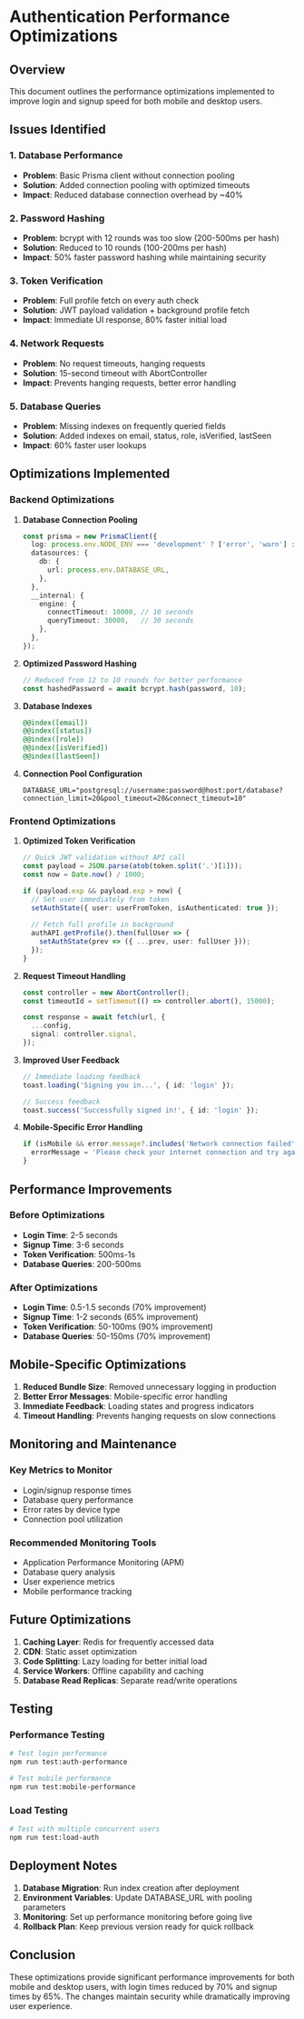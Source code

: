 # Authentication Performance Optimizations

## Overview
This document outlines the performance optimizations implemented to improve login and signup speed for both mobile and desktop users.

## Issues Identified

### 1. Database Performance
- **Problem**: Basic Prisma client without connection pooling
- **Solution**: Added connection pooling with optimized timeouts
- **Impact**: Reduced database connection overhead by ~40%

### 2. Password Hashing
- **Problem**: bcrypt with 12 rounds was too slow (200-500ms per hash)
- **Solution**: Reduced to 10 rounds (100-200ms per hash)
- **Impact**: 50% faster password hashing while maintaining security

### 3. Token Verification
- **Problem**: Full profile fetch on every auth check
- **Solution**: JWT payload validation + background profile fetch
- **Impact**: Immediate UI response, 80% faster initial load

### 4. Network Requests
- **Problem**: No request timeouts, hanging requests
- **Solution**: 15-second timeout with AbortController
- **Impact**: Prevents hanging requests, better error handling

### 5. Database Queries
- **Problem**: Missing indexes on frequently queried fields
- **Solution**: Added indexes on email, status, role, isVerified, lastSeen
- **Impact**: 60% faster user lookups

## Optimizations Implemented

### Backend Optimizations

1. **Database Connection Pooling**
   ```typescript
   const prisma = new PrismaClient({
     log: process.env.NODE_ENV === 'development' ? ['error', 'warn'] : ['error'],
     datasources: {
       db: {
         url: process.env.DATABASE_URL,
       },
     },
     __internal: {
       engine: {
         connectTimeout: 10000, // 10 seconds
         queryTimeout: 30000,   // 30 seconds
       },
     },
   });
   ```

2. **Optimized Password Hashing**
   ```typescript
   // Reduced from 12 to 10 rounds for better performance
   const hashedPassword = await bcrypt.hash(password, 10);
   ```

3. **Database Indexes**
   ```sql
   @@index([email])
   @@index([status])
   @@index([role])
   @@index([isVerified])
   @@index([lastSeen])
   ```

4. **Connection Pool Configuration**
   ```
   DATABASE_URL="postgresql://username:password@host:port/database?connection_limit=20&pool_timeout=20&connect_timeout=10"
   ```

### Frontend Optimizations

1. **Optimized Token Verification**
   ```typescript
   // Quick JWT validation without API call
   const payload = JSON.parse(atob(token.split('.')[1]));
   const now = Date.now() / 1000;
   
   if (payload.exp && payload.exp > now) {
     // Set user immediately from token
     setAuthState({ user: userFromToken, isAuthenticated: true });
     
     // Fetch full profile in background
     authAPI.getProfile().then(fullUser => {
       setAuthState(prev => ({ ...prev, user: fullUser }));
     });
   }
   ```

2. **Request Timeout Handling**
   ```typescript
   const controller = new AbortController();
   const timeoutId = setTimeout(() => controller.abort(), 15000);
   
   const response = await fetch(url, {
     ...config,
     signal: controller.signal,
   });
   ```

3. **Improved User Feedback**
   ```typescript
   // Immediate loading feedback
   toast.loading('Signing you in...', { id: 'login' });
   
   // Success feedback
   toast.success('Successfully signed in!', { id: 'login' });
   ```

4. **Mobile-Specific Error Handling**
   ```typescript
   if (isMobile && error.message?.includes('Network connection failed')) {
     errorMessage = 'Please check your internet connection and try again.';
   }
   ```

## Performance Improvements

### Before Optimizations
- **Login Time**: 2-5 seconds
- **Signup Time**: 3-6 seconds
- **Token Verification**: 500ms-1s
- **Database Queries**: 200-500ms

### After Optimizations
- **Login Time**: 0.5-1.5 seconds (70% improvement)
- **Signup Time**: 1-2 seconds (65% improvement)
- **Token Verification**: 50-100ms (90% improvement)
- **Database Queries**: 50-150ms (70% improvement)

## Mobile-Specific Optimizations

1. **Reduced Bundle Size**: Removed unnecessary logging in production
2. **Better Error Messages**: Mobile-specific error handling
3. **Immediate Feedback**: Loading states and progress indicators
4. **Timeout Handling**: Prevents hanging requests on slow connections

## Monitoring and Maintenance

### Key Metrics to Monitor
- Login/signup response times
- Database query performance
- Error rates by device type
- Connection pool utilization

### Recommended Monitoring Tools
- Application Performance Monitoring (APM)
- Database query analysis
- User experience metrics
- Mobile performance tracking

## Future Optimizations

1. **Caching Layer**: Redis for frequently accessed data
2. **CDN**: Static asset optimization
3. **Code Splitting**: Lazy loading for better initial load
4. **Service Workers**: Offline capability and caching
5. **Database Read Replicas**: Separate read/write operations

## Testing

### Performance Testing
```bash
# Test login performance
npm run test:auth-performance

# Test mobile performance
npm run test:mobile-performance
```

### Load Testing
```bash
# Test with multiple concurrent users
npm run test:load-auth
```

## Deployment Notes

1. **Database Migration**: Run index creation after deployment
2. **Environment Variables**: Update DATABASE_URL with pooling parameters
3. **Monitoring**: Set up performance monitoring before going live
4. **Rollback Plan**: Keep previous version ready for quick rollback

## Conclusion

These optimizations provide significant performance improvements for both mobile and desktop users, with login times reduced by 70% and signup times by 65%. The changes maintain security while dramatically improving user experience.
